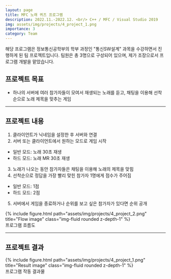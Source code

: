 ```yaml
---
layout: page
title: MFC 노래 퀴즈 프로그램
description: 2022.11.-2022.12. <br/> C++ / MFC / Visual Studio 2019
img: assets/img/projects/4_project_1.png
importance: 3
category: Team
---
```


해당 프로그램은 정보통신공학부의 학부 과정인 "통신SW설계" 과목을 수강하면서 진행하게 된 팀 프로젝트입니다. 팀원은 총 3명으로 구성되어 있으며, 제가 조장으로서 프로그램 개발을 맡았습니다.

## 프로젝트 목표
- 하나의 서버에 여러 참가자들이 모여서 재생되는 노래를 듣고, 채팅을 이용해 선착순으로 노래 제목을 맞추는 게임

---

## 프로젝트 내용
1. 클라이언트가 닉네임을 설정한 후 서버와 연결
2. 서버 또는 클라이언트에서 원하는 모드로 게임 시작
  - 일반 모드: 노래 30초 재생
  - 하드 모드: 노래 MR 30초 재생
3. 노래가 나오는 동안 참가자들은 채팅을 이용해 노래의 제목을 맞힘
4. 선착순으로 정답을 가장 빨리 맞힌 참가자 1명에게 점수가 주어짐
  - 일반 모드: 1점
  - 하드 모드: 2점
5. 서버에서 게임을 종료하거나 순위를 보고 싶은 참가자가 있다면 순위 공개

<div class="row">
    <div class="col-sm mt-3 mt-md-0">
        {% include figure.html path="assets/img/projects/4_project_2.png" title="Flow image" class="img-fluid rounded z-depth-1" %}
    </div>
</div>
<div class="caption">
    프로그램 흐름도
</div>

---

## 프로젝트 결과

<div class="row">
    <div class="col-sm mt-3 mt-md-0">
        {% include figure.html path="assets/img/projects/4_project_1.png" title="Result image" class="img-fluid rounded z-depth-1" %}
    </div>
</div>
<div class="caption">
    프로그램 작동 결과물
</div>


